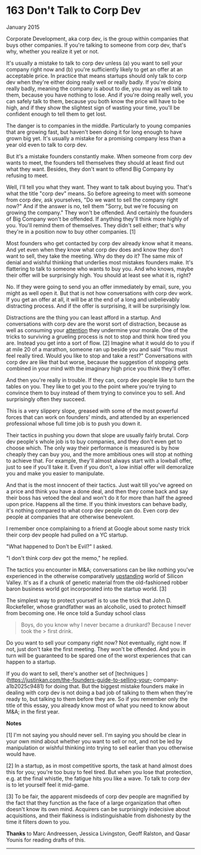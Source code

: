 # 163 Don't Talk to Corp Dev


  
 
  
 January 2015   
  
 Corporate Development, aka corp dev, is the group within companies that buys other companies. If you're talking to someone from corp dev, that's why, whether you realize it yet or not.   
  
 It's usually a mistake to talk to corp dev unless (a) you want to sell your company right now and (b) you're sufficiently likely to get an offer at an acceptable price. In practice that means startups should only talk to corp dev when they're either doing really well or really badly. If you're doing really badly, meaning the company is about to die, you may as well talk to them, because you have nothing to lose. And if you're doing really well, you can safely talk to them, because you both know the price will have to be high, and if they show the slightest sign of wasting your time, you'll be confident enough to tell them to get lost.   
  
 The danger is to companies in the middle. Particularly to young companies that are growing fast, but haven't been doing it for long enough to have grown big yet. It's usually a mistake for a promising company less than a year old even to talk to corp dev.   
  
 But it's a mistake founders constantly make. When someone from corp dev wants to meet, the founders tell themselves they should at least find out what they want. Besides, they don't want to offend Big Company by refusing to meet.   
  
 Well, I'll tell you what they want. They want to talk about buying you. That's what the title "corp dev" means. So before agreeing to meet with someone from corp dev, ask yourselves, "Do we want to sell the company right now?" And if the answer is no, tell them "Sorry, but we're focusing on growing the company." They won't be offended. And certainly the founders of Big Company won't be offended. If anything they'll think more highly of you. You'll remind them of themselves. They didn't sell either; that's why they're in a position now to buy other companies. [1]   
  
 Most founders who get contacted by corp dev already know what it means. And yet even when they know what corp dev does and know they don't want to sell, they take the meeting. Why do they do it? The same mix of denial and wishful thinking that underlies most mistakes founders make. It's flattering to talk to someone who wants to buy you. And who knows, maybe their offer will be surprisingly high. You should at least see what it is, right?   
  
 No. If they were going to send you an offer immediately by email, sure, you might as well open it. But that is not how conversations with corp dev work. If you get an offer at all, it will be at the end of a long and unbelievably distracting process. And if the offer is surprising, it will be surprisingly 
low.  
 
  
 Distractions are the thing you can least afford in a startup. And conversations with corp dev are the worst sort of distraction, because as well as consuming your [attention](top.html) they undermine your morale. One of the tricks to surviving a grueling process is not to stop and think how tired you are. Instead you get into a sort of flow. [2] Imagine what it would do to you if at mile 20 of a marathon, someone ran up beside you and said "You must feel really tired. Would you like to stop and take a rest?" Conversations with corp dev are like that but worse, because the suggestion of stopping gets combined in your mind with the imaginary high price you think they'll offer.   
  
 And then you're really in trouble. If they can, corp dev people like to turn the tables on you. They like to get you to the point where you're trying to convince them to buy instead of them trying to convince you to sell. And surprisingly often they succeed.   
  
 This is a very slippery slope, greased with some of the most powerful forces that can work on founders' minds, and attended by an experienced professional whose full time job is to push you down it.   
  
 Their tactics in pushing you down that slope are usually fairly brutal. Corp dev people's whole job is to buy companies, and they don't even get to choose which. The only way their performance is measured is by how cheaply they can buy you, and the more ambitious ones will stop at nothing to achieve that. For example, they'll almost always start with a lowball offer, just to see if you'll take it. Even if you don't, a low initial offer will demoralize you and make you easier to manipulate.   
  
 And that is the most innocent of their tactics. Just wait till you've agreed on a price and think you have a done deal, and then they come back and say their boss has vetoed the deal and won't do it for more than half the agreed upon price. Happens all the time. If you think investors can behave badly, it's nothing compared to what corp dev people can do. Even corp dev people at companies that are otherwise benevolent.   
  
 I remember once complaining to a friend at Google about some nasty trick their corp dev people had pulled on a YC startup.   
  
 "What happened to Don't be Evil?" I asked.   
  
 "I don't think corp dev got the memo," he replied.   
  
 The tactics you encounter in M&A; conversations can be like nothing you've experienced in the otherwise comparatively [upstanding](mean.html) world of Silicon Valley. It's as if a chunk of genetic material from the old-fashioned robber baron business world got incorporated into the startup world. [3]   
  
 The simplest way to protect yourself is to use the trick that John D. Rockefeller, whose grandfather was an alcoholic, used to protect himself from becoming one. He once told a Sunday school class 

 > Boys, do you know why I never became a drunkard? Because I never took the > first drink. 

 Do you want to sell your company right now? Not eventually, right now. If not, just don't take the first meeting. They won't be offended. And you in turn will be guaranteed to be spared one of the worst experiences that can happen to a startup.   
  
 If you do want to sell, there's another set of [techniques ](https://justinkan.com/the-founders-guide-to-selling-your- company-a1b2025c9481) for doing that. But the biggest mistake founders make in dealing with corp dev is not doing a bad job of talking to them when they're ready to, but talking to them before they are. So if you remember only the title of this essay, you already know most of what you need to know about M&A; in the first year.   
  
 
  
 
  
 
  
 
  
 
  
 
  
 
  
 
  
  **Notes**   
  
 [1] I'm not saying you should never sell. I'm saying you should be clear in your own mind about whether you want to sell or not, and not be led by manipulation or wishful thinking into trying to sell earlier than you otherwise would have.   
  
 [2] In a startup, as in most competitive sports, the task at hand almost does this for you; you're too busy to feel tired. But when you lose that protection, e.g. at the final whistle, the fatigue hits you like a wave. To talk to corp dev is to let yourself feel it mid-game.   
  
 [3] To be fair, the apparent misdeeds of corp dev people are magnified by the fact that they function as the face of a large organization that often doesn't know its own mind. Acquirers can be surprisingly indecisive about acquisitions, and their flakiness is indistinguishable from dishonesty by the time it filters down to you.   
  
  **Thanks** to Marc Andreessen, Jessica Livingston, Geoff Ralston, and Qasar Younis for reading drafts of this.   
  
 
  
 
  
 
  
 

 
* * *
 

 

